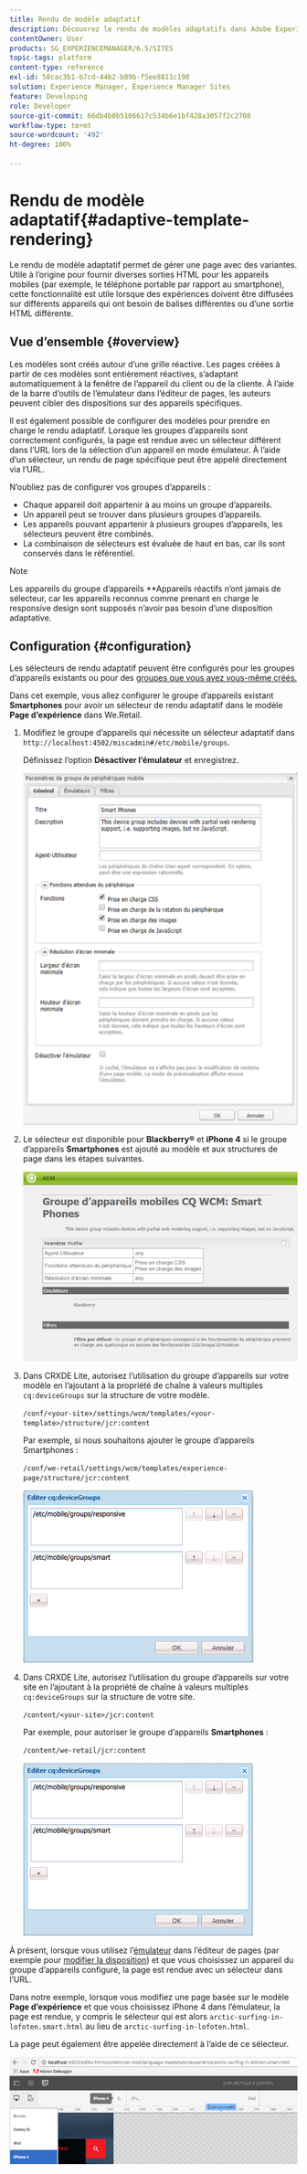 ```yaml
---
title: Rendu de modèle adaptatif
description: Découvrez le rendu de modèles adaptatifs dans Adobe Experience Manager.
contentOwner: User
products: SG_EXPERIENCEMANAGER/6.5/SITES
topic-tags: platform
content-type: reference
exl-id: 58cac3b1-b7cd-44b2-b89b-f5ee8811c198
solution: Experience Manager, Experience Manager Sites
feature: Developing
role: Developer
source-git-commit: 66db4b0b5106617c534b6e1bf428a3057f2c2708
workflow-type: tm+mt
source-wordcount: '492'
ht-degree: 100%

---
```


# Rendu de modèle adaptatif{#adaptive-template-rendering}

Le rendu de modèle adaptatif permet de gérer une page avec des variantes. Utile à l’origine pour fournir diverses sorties HTML pour les appareils mobiles (par exemple, le téléphone portable par rapport au smartphone), cette fonctionnalité est utile lorsque des expériences doivent être diffusées sur différents appareils qui ont besoin de balises différentes ou d’une sortie HTML différente.

## Vue d’ensemble {#overview}

Les modèles sont créés autour d’une grille réactive. Les pages créées à partir de ces modèles sont entièrement réactives, s’adaptant automatiquement à la fenêtre de l’appareil du client ou de la cliente. À l’aide de la barre d’outils de l’émulateur dans l’éditeur de pages, les auteurs peuvent cibler des dispositions sur des appareils spécifiques.

Il est également possible de configurer des modèles pour prendre en charge le rendu adaptatif. Lorsque les groupes d’appareils sont correctement configurés, la page est rendue avec un sélecteur différent dans l’URL lors de la sélection d’un appareil en mode émulateur. À l’aide d’un sélecteur, un rendu de page spécifique peut être appelé directement via l’URL.

N’oubliez pas de configurer vos groupes d’appareils :

* Chaque appareil doit appartenir à au moins un groupe d’appareils.
* Un appareil peut se trouver dans plusieurs groupes d’appareils.
* Les appareils pouvant appartenir à plusieurs groupes d’appareils, les sélecteurs peuvent être combinés.
* La combinaison de sélecteurs est évaluée de haut en bas, car ils sont conservés dans le référentiel.

>[!NOTE]
>
>Les appareils du groupe d’appareils **Appareils réactifs n’ont jamais de sélecteur, car les appareils reconnus comme prenant en charge le responsive design sont supposés n’avoir pas besoin d’une disposition adaptative.

## Configuration {#configuration}

Les sélecteurs de rendu adaptatif peuvent être configurés pour les groupes d’appareils existants ou pour des [groupes que vous avez vous-même créés.](/help/sites-developing/mobile.md#device-groups)

Dans cet exemple, vous allez configurer le groupe d’appareils existant **Smartphones** pour avoir un sélecteur de rendu adaptatif dans le modèle **Page d’expérience** dans We.Retail.

1. Modifiez le groupe d’appareils qui nécessite un sélecteur adaptatif dans `http://localhost:4502/miscadmin#/etc/mobile/groups`.

   Définissez l’option **Désactiver l’émulateur** et enregistrez.

   ![chlimage_1-157](assets/chlimage_1-157.png)

1. Le sélecteur est disponible pour **Blackberry®** et **iPhone 4** si le groupe d’appareils **Smartphones** est ajouté au modèle et aux structures de page dans les étapes suivantes.

   ![chlimage_1-158](assets/chlimage_1-158.png)

1. Dans CRXDE Lite, autorisez l’utilisation du groupe d’appareils sur votre modèle en l’ajoutant à la propriété de chaîne à valeurs multiples `cq:deviceGroups` sur la structure de votre modèle.

   `/conf/<your-site>/settings/wcm/templates/<your-template>/structure/jcr:content`

   Par exemple, si nous souhaitons ajouter le groupe d’appareils Smartphones :

   `/conf/we-retail/settings/wcm/templates/experience-page/structure/jcr:content`

   ![chlimage_1-159](assets/chlimage_1-159.png)

1. Dans CRXDE Lite, autorisez l’utilisation du groupe d’appareils sur votre site en l’ajoutant à la propriété de chaîne à valeurs multiples `cq:deviceGroups` sur la structure de votre site.

   `/content/<your-site>/jcr:content`

   Par exemple, pour autoriser le groupe d’appareils **Smartphones** :

   `/content/we-retail/jcr:content`

   ![chlimage_1-160](assets/chlimage_1-160.png)

À présent, lorsque vous utilisez l’[émulateur](/help/sites-authoring/responsive-layout.md#layout-definitions-device-emulation-and-breakpoints) dans l’éditeur de pages (par exemple pour [modifier la disposition](/help/sites-authoring/responsive-layout.md)) et que vous choisissez un appareil du groupe d’appareils configuré, la page est rendue avec un sélecteur dans l’URL.

Dans notre exemple, lorsque vous modifiez une page basée sur le modèle **Page d’expérience** et que vous choisissez iPhone 4 dans l’émulateur, la page est rendue, y compris le sélecteur qui est alors `arctic-surfing-in-lofoten.smart.html` au lieu de `arctic-surfing-in-lofoten.html`.

La page peut également être appelée directement à l’aide de ce sélecteur.

![chlimage_1-161](assets/chlimage_1-161.png)
